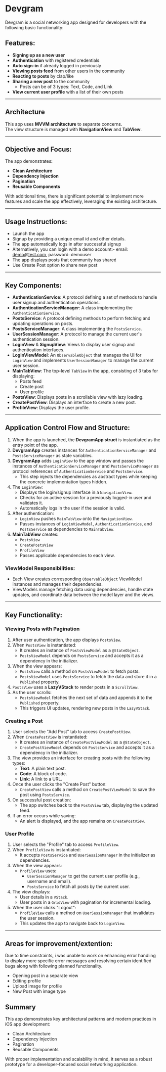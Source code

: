 # Devgram

Devgram is a social networking app designed for developers with the following basic functionality:

## Features:
- **Signing up as a new user**
- **Authentication** with registered credentials
- **Auto sign-in** if already logged in previously
- **Viewing posts feed** from other users in the community
- **Reacting to posts** by clap/like
- **Sharing a new post** to the community
  - Posts can be of 3 types: Text, Code, and Link
- **View current user profile** with a list of their own posts

---

## Architecture
This app uses **MVVM architecture** to separate concerns.  
The view structure is managed with **NavigationView** and **TabView**.

---

## Objective and Focus:
The app demonstrates:
- **Clean Architecture**
- **Dependency Injection**
- **Pagination**
- **Reusable Components**

With additional time, there is significant potential to implement more features and scale the app effectively, leveraging the existing architecture.

---

## Usage Instructions:

- Launch the app 
- Signup by providing a unique email id and other details.
- The app automatically logs in after successful signup
- Alternatively, you can login with a demo account:- email: demo@test.com, password: demouser
- The app displays posts that community has shared
- Use Create Post option to share new post
---

## Key Components:
- **AuthenticationService**: A protocol defining a set of methods to handle user signup and authentication operations.
- **AuthenticationServiceManager**: A class implementing the `AuthenticationService`.
- **PostsService**: A protocol defining methods to perform fetching and updating operations on posts.
- **PostsServiceManager**: A class implementing the `PostsService`.
- **UserSessionManager**: A protocol to manage the current user's authentication session.
- **LoginView** & **SignupView**: Views to display user signup and authentication interfaces.
- **LoginViewModel**: An `ObservableObject` that manages the UI for `LoginView` and implements `UserSessionManager` to manage the current user session.
- **MainTabView**: The top-level `TabView` in the app, consisting of 3 tabs for displaying:
  - Posts feed
  - Create post
  - User profile
- **PostsView**: Displays posts in a scrollable view with lazy loading.
- **CreatePostView**: Displays an interface to create a new post.
- **ProfileView**: Displays the user profile.

---

## Application Control Flow and Structure:
1. When the app is launched, the **DevgramApp struct** is instantiated as the entry point of the app.
2. **DevgramApp** creates instances for `AuthenticationServiceManager` and `PostsServiceManager` as state variables.
3. **DevgramApp** adds `LoginView` to the app window and passes the instances of `AuthenticationServiceManager` and `PostsServiceManager` as protocol references of `AuthenticationService` and `PostsService`.
   - This step injects the dependencies as abstract types while keeping the concrete implementation types hidden.
4. The `LoginView`:
   - Displays the login/signup interface in a `NavigationView`.
   - Checks for an active session for a previously logged-in user and validates it.
   - Automatically logs in the user if the session is valid.
5. After authentication:
   - `LoginView` pushes `MainTabView` onto the `NavigationView`.
   - Passes instances of `LoginViewModel`, `AuthenticationService`, and `PostsService` as dependencies to `MainTabView`.
6. **MainTabView** creates:
   - `PostsView`
   - `CreatePostsView`
   - `ProfileView`
   - Passes applicable dependencies to each view.

### ViewModel Responsibilities:
- Each View creates corresponding `ObservableObject` ViewModel instances and manages their dependencies.
- ViewModels manage fetching data using dependencies, handle state updates, and coordinate data between the model layer and the views.

---

## Key Functionality:

### **Viewing Posts with Pagination**
1. After user authentication, the app displays `PostsView`.
2. When `PostsView` is instantiated:
   - It creates an instance of `PostsViewModel` as a `@StateObject`.
   - `PostsViewModel` depends on `PostsService` and accepts it as a dependency in the initializer.
3. When the view appears:
   - `PostsView` calls a method on `PostsViewModel` to fetch posts.
   - `PostsViewModel` uses `PostsService` to fetch the data and store it in a `Published` property.
4. `PostsView` uses a **LazyVStack** to render posts in a `ScrollView`.
5. As the user scrolls:
   - `PostsViewModel` fetches the next set of data and appends it to the `Published` property.
   - This triggers UI updates, rendering new posts in the `LazyVStack`.

### **Creating a Post**
1. User selects the "Add Post" tab to access `CreatePostView`.
2. When `CreatePostView` is instantiated:
   - It creates an instance of `CreatePostViewModel` as a `@StateObject`.
   - `CreatePostViewModel` depends on `PostsService` and accepts it as a dependency in the initializer.
3. The view provides an interface for creating posts with the following types:
   - **Text**: A plain text post.
   - **Code**: A block of code.
   - **Link**: A link to a URL.
4. Once the user clicks the "Create Post" button:
   - `CreatePostView` calls a method on `CreatePostViewModel` to save the post using `PostsService`.
5. On successful post creation:
   - The app switches back to the `PostsView` tab, displaying the updated feed.
6. If an error occurs while saving:
   - An alert is displayed, and the app remains on `CreatePostView`.

### **User Profile**
1. User selects the "Profile" tab to access `ProfileView`.
2. When `ProfileView` is instantiated:
   - It accepts `PostsService` and `UserSessionManager` in the initializer as dependencies.
3. When the view appears:
   - `ProfileView` uses:
     - `UserSessionManager` to get the current user profile (e.g., username and email).
     - `PostsService` to fetch all posts by the current user.
4. The view displays:
   - User details in a `VStack`.
   - User posts in a `GridView` with pagination for incremental loading.
5. When the user clicks "Logout":
   - `ProfileView` calls a method on `UserSessionManager` that invalidates the user session.
   - This updates the app to navigate back to `LoginView`.

---
## Areas for improvement/extention:
Due to time constraints, i was unable to work on enhancing error handling to display more specific error messages and resolving certain identified bugs along with following planned functionality.
- Opening post in a separate view
- Editing profile
- Upload image for profile
- New Post with image type
## Summary
This app demonstrates key architectural patterns and modern practices in iOS app development:
- Clean Architecture
- Dependency Injection
- Pagination
- Reusable Components

With proper implementation and scalability in mind, it serves as a robust prototype for a developer-focused social networking application.
